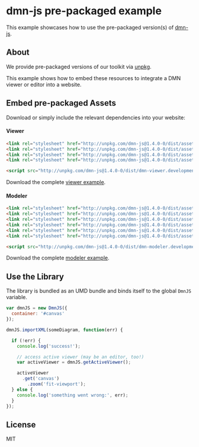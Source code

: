 # dmn-js pre-packaged example

This example showcases how to use the pre-packaged version(s) of [dmn-js](https://github.com/bpmn-io/dmn-js).


## About

We provide pre-packaged versions of our toolkit via [unpkg](https://unpkg.com/dmn-js/dist/).

This example shows how to embed these resources to integrate a DMN viewer or editor
into a website.


## Embed pre-packaged Assets

Download or simply include the relevant dependencies into your website:

#### Viewer

```html
<link rel="stylesheet" href="http://unpkg.com/dmn-js@1.4.0-0/dist/assets/dmn-js-drd.css">
<link rel="stylesheet" href="http://unpkg.com/dmn-js@1.4.0-0/dist/assets/dmn-js-decision-table.css">
<link rel="stylesheet" href="http://unpkg.com/dmn-js@1.4.0-0/dist/assets/dmn-js-literal-expression.css">
<link rel="stylesheet" href="http://unpkg.com/dmn-js@1.4.0-0/dist/assets/dmn-font/css/dmn.css">

<script src="http://unpkg.com/dmn-js@1.4.0-0/dist/dmn-viewer.development.js"></script>
```

Download the complete [viewer example](https://rawgit.com/bpmn-io/dmn-js-examples/master/starter/viewer.html).

#### Modeler

```html
<link rel="stylesheet" href="http://unpkg.com/dmn-js@1.4.0-0/dist/assets/diagram-js.css">
<link rel="stylesheet" href="http://unpkg.com/dmn-js@1.4.0-0/dist/assets/dmn-js-drd.css">
<link rel="stylesheet" href="http://unpkg.com/dmn-js@1.4.0-0/dist/assets/dmn-js-decision-table.css">
<link rel="stylesheet" href="http://unpkg.com/dmn-js@1.4.0-0/dist/assets/dmn-js-decision-table-controls.css">
<link rel="stylesheet" href="http://unpkg.com/dmn-js@1.4.0-0/dist/assets/dmn-js-literal-expression.css">
<link rel="stylesheet" href="http://unpkg.com/dmn-js@1.4.0-0/dist/assets/dmn-font/css/dmn.css">

<script src="http://unpkg.com/dmn-js@1.4.0-0/dist/dmn-modeler.development.js"></script>
```

Download the complete [modeler example](https://rawgit.com/bpmn-io/dmn-js-examples/master/starter/modeler.html).


## Use the Library

The library is bundled as an UMD bundle and binds itself to the global `DmnJS`
variable.

```javascript
var dmnJS = new DmnJS({
  container: '#canvas'
});

dmnJS.importXML(someDiagram, function(err) {

  if (!err) {
    console.log('success!');

    // access active viewer (may be an editor, too!)
    var activeViewer = dmnJS.getActiveViewer();

    activeViewer
      .get('canvas')
        .zoom('fit-viewport');
  } else {
    console.log('something went wrong:', err);
  }
});
```

## License

MIT

